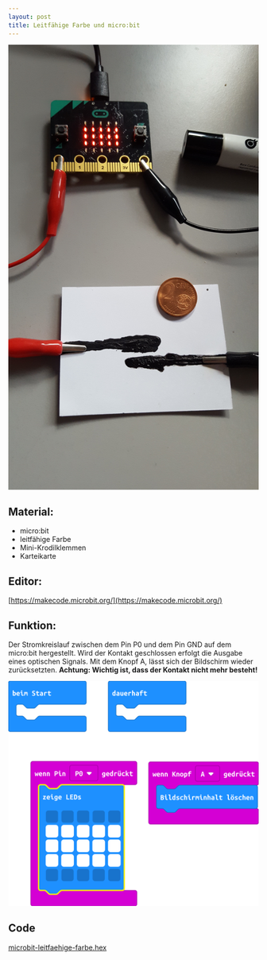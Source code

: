 ```yaml
---
layout: post
title: Leitfähige Farbe und micro:bit
---
```

![](/images/20200112_105242.jpg)

## Material:

+ micro:bit
+ leitfähige Farbe
+ Mini-Krodilklemmen
+ Karteikarte

## Editor:

[https://makecode.microbit.org/](https://makecode.microbit.org/)

## Funktion:
Der Stromkreislauf zwischen dem Pin P0 und dem Pin GND auf dem micro:bit hergestellt.
Wird der Kontakt geschlossen erfolgt die Ausgabe eines optischen Signals.
Mit dem Knopf A, lässt sich der Bildschirm wieder zurücksetzten. **Achtung: Wichtig ist, dass der Kontakt nicht mehr besteht!**

![](/images/microbit-Screenshot_leitfaehige_farbe.png)

## Code
[microbit-leitfaehige-farbe.hex](/appendix/code/microbit-leitfaehige-farbe.hex)
